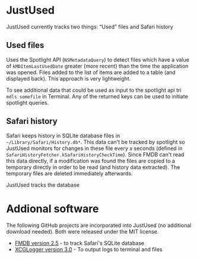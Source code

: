 # JustUsed

JustUsed currently tracks two things: “Used” files and Safari history

## Used files

Uses the Spotlight API (```NSMetadataQuery```) to detect files which have a value of ```kMDItemLastUsedDate``` greater (more recent) than the time the application was opened. Files added to the list of items are added to a table (and displayed back). This approach is very lightweight.

To see additional data that could be used as input to the spotlight api tri ```mdls somefile``` in Terminal. Any of the returned keys can be used to initiate spotlight queries.

## Safari history

Safari keeps history in SQLite database files in ```~/Library/Safari/History.db*```. This data can't be tracked by spotlight so JustUsed monitors for changes in these file every *x* seconds (defined in ```SafariHistoryFetcher.kSafariHistoryCheckTime```). Since FMDB can't read this data directly, if a modification was found the files are copied to a temporary directly in order to be read (and history data extracted). The temporary files are deleted immediately afterwards.

JustUsed tracks the database 

# Addional software

The following GitHub projects are incorporated into JustUsed (no additional download needed). Both were released under the MIT license.

- [FMDB version 2.5](https://github.com/ccgus/fmdb/releases/tag/v2.5) - to track Safari's SQLite database
- [XCGLogger version 3.0](https://github.com/DaveWoodCom/XCGLogger/releases/tag/Version_3.0) - To output logs to terminal and files
